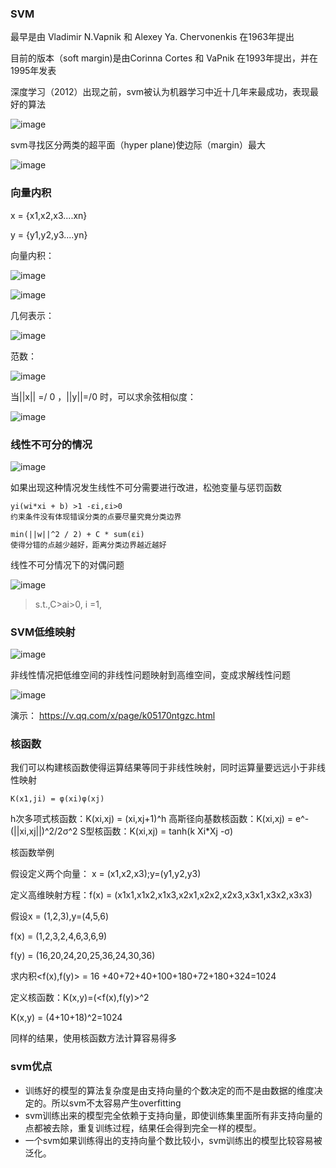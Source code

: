### SVM
最早是由 Vladimir N.Vapnik 和 Alexey Ya. Chervonenkis 在1963年提出

目前的版本（soft margin)是由Corinna Cortes 和 VaPnik 在1993年提出，并在1995年发表

深度学习（2012）出现之前，svm被认为机器学习中近十几年来最成功，表现最好的算法

![image](https://github.com/jccjd/Coursera-Machine-Learning/blob/master/week-7/image/SVM1.PNG?raw=true)

svm寻找区分两类的超平面（hyper plane)使边际（margin）最大

![image](https://github.com/jccjd/Coursera-Machine-Learning/blob/master/week-7/image/SVM1.PNG?raw=true)


### 向量内积

x = {x1,x2,x3....xn}

y = {y1,y2,y3....yn}

向量内积：

![image](https://github.com/jccjd/Coursera-Machine-Learning/blob/master/week-7/image/向量内积1.PNG?raw=true)


![image](https://github.com/jccjd/Coursera-Machine-Learning/blob/master/week-7/image/向量内积2.PNG?raw=true)

几何表示：

![image](https://github.com/jccjd/Coursera-Machine-Learning/blob/master/week-7/image/向量内积5.PNG?raw=true)


范数：

![image](https://github.com/jccjd/Coursera-Machine-Learning/blob/master/week-7/image/向量内积3.PNG?raw=true)

当||x|| =/ 0 ，||y||=/0 时，可以求余弦相似度：

![image](https://github.com/jccjd/Coursera-Machine-Learning/blob/master/week-7/image/向量内积4.PNG?raw=true)


### 线性不可分的情况

![image](https://github.com/jccjd/Coursera-Machine-Learning/blob/master/week-7/image/线性不可分1.PNG?raw=true)

如果出现这种情况发生线性不可分需要进行改进，松弛变量与惩罚函数
    
    yi(wi*xi + b) >1 -εi,εi>0
    约束条件没有体现错误分类的点要尽量究竟分类边界
    
    min(||w||^2 / 2) + C * sum(εi)
    使得分错的点越少越好，距离分类边界越近越好
线性不可分情况下的对偶问题

![image](https://github.com/jccjd/Coursera-Machine-Learning/blob/master/week-7/image/线性不可分1.PNG?raw=true)

> s.t.,C>аi>0, i =1,
### SVM低维映射

![image](https://github.com/jccjd/Coursera-Machine-Learning/blob/master/week-7/image/SVM4.PNG?raw=true)

非线性情况把低维空间的非线性问题映射到高维空间，变成求解线性问题

![image](https://github.com/jccjd/Coursera-Machine-Learning/blob/master/week-7/image/SVM5.PNG?raw=true)

演示：
https://v.qq.com/x/page/k05170ntgzc.html

### 核函数

我们可以构建核函数使得运算结果等同于非线性映射，同时运算量要远远小于非线性映射

    K(x1,ji) = φ(xi)φ(xj)
    
h次多项式核函数：K(xi,xj) = (xi,xj+1)^h
高斯径向基数核函数：K(xi,xj) = e^-(||xi,xj||)^2/2σ^2
S型核函数：K(xi,xj) = tanh(k Xi*Xj -σ)

核函数举例

假设定义两个向量： x = (x1,x2,x3);y=(y1,y2,y3)

定义高维映射方程：f(x) = (x1x1,x1x2,x1x3,x2x1,x2x2,x2x3,x3x1,x3x2,x3x3)

假设x = (1,2,3),y=(4,5,6)

f(x) = (1,2,3,2,4,6,3,6,9)

f(y) = (16,20,24,20,25,36,24,30,36)

求内积<f(x),f(y)> = 16 +40+72+40+100+180+72+180+324=1024

定义核函数：K(x,y)=(<f(x),f(y)>^2

K(x,y) = (4+10+18)^2=1024

同样的结果，使用核函数方法计算容易得多



### svm优点

- 训练好的模型的算法复杂度是由支持向量的个数决定的而不是由数据的维度决定的。所以svm不太容易产生overfitting
- svm训练出来的模型完全依赖于支持向量，即使训练集里面所有非支持向量的点都被去除，重复训练过程，结果任会得到完全一样的模型。
- 一个svm如果训练得出的支持向量个数比较小，svm训练出的模型比较容易被泛化。













